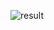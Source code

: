 ![result](https://github.com/Yogesh1101/Max-Profit-Problem-IoFactory/assets/114221824/b89a01ee-3179-4c51-98ed-9744afb41505)
